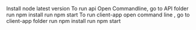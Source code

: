 Install node latest version
To run api
Open Commandline, go to API folder
run npm install
run npm start
To run client-app
open command line , go to client-app folder
run npm install 
run npm start


